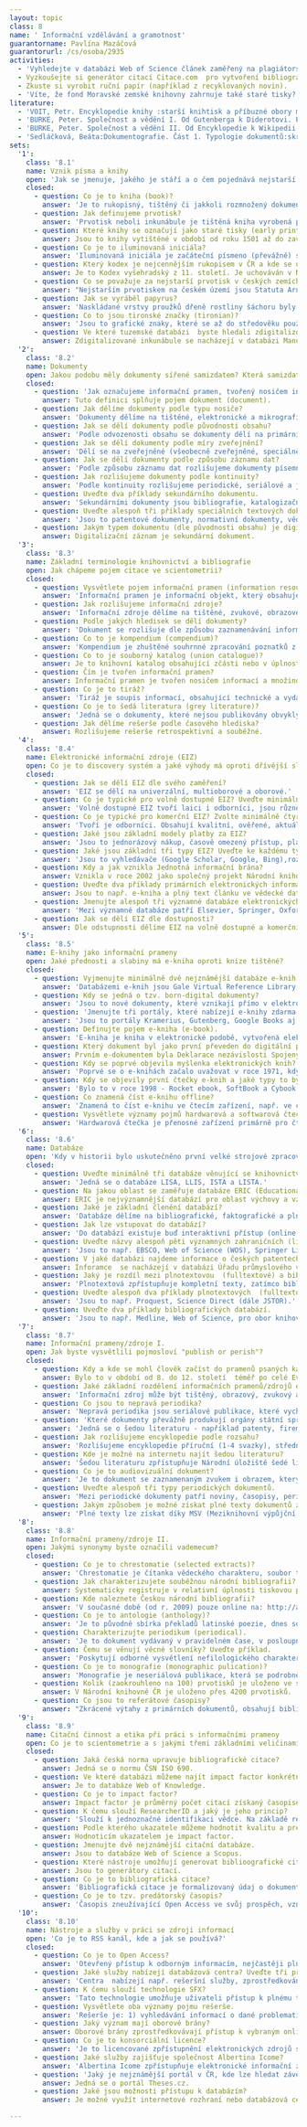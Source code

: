 ```yaml
---
layout: topic
class: 8
name: ' Informační vzdělávání a gramotnost'
guarantorname: Pavlína Mazáčová
guarantorurl: /cs/osoba/2935
activities:
  - 'Vyhledejte v databázi Web of Science článek zaměřený na plagiátorství, který vyšel v posledních třech letech.'
  - Vyzkoušejte si generátor citací Citace.com  pro vytvoření bibliografických záznamů různých elektronických dokumentů.
  - Zkuste si vyrobit ruční papír (například z recyklovaných novin).
  - 'Víte, že fond Moravské zemské knihovny zahrnuje také staré tisky? Kolik jich obsahuje? Využijte vhodné příležitosti a seznamte se s tímto fondem.'
literature:
  - 'VOIT, Petr. Encyklopedie knihy :starší knihtisk a příbuzné obory mezi polovinou 15. a počátkem 19. století : papír, písmo a písmolijectví, knihtisk a jiné grafické techniky, tiskaři, nakladatelé, knihkupci, ilustrátoři a kartografové, literární. 2. vyd. Praha: Libri, 2008. s. 656-135. ISBN 9788072773909'
  - 'BURKE, Peter. Společnost a vědění I. Od Gutenberga k Diderotovi. Praha: Karolinum, 2007. 306 s. ISBN 978-80-246-1319-2'
  - 'BURKE, Peter. Společnost a vědění II. Od Encyklopedie k Wikipedii. Praha: Karolinum, 2013. 306 s. ISBN 9788024620466'
  - 'Sedláčková, Beáta:Dokumentografie. Část 1. Typologie dokumentů:skriptum. Opava: Slezská univerzita, 1993. 83 s. ISBN 80-901581-2-9'
sets:
  '1':
    class: '8.1'
    name: Vznik písma a knihy
    open: 'Jak se jmenuje, jakého je stáří a o čem pojednává nejstarší tištěná kniha na světě?'
    closed:
      - question: Co je to kniha (book)?
        answer: 'Je to rukopisný, tištěný či jakkoli rozmnožený dokument, graficky a knihařsky zpracovaný do tvaru svazku, tvoří myšlenkový a výtvarný celek.'
      - question: Jak definujeme prvotisk?
        answer: 'Prvotisk neboli inkunábule je tištěná kniha vyrobená pomocí pohyblivých liter, a to do roku 1500 včetně.'
      - question: Které knihy se označují jako staré tisky (early printed book)?
        answer: Jsou to knihy vytištěné v období od roku 1501 až do zavedení strojového tisku v 19. století (v českém prostředí 1860).
      - question: Co je to iluminovaná iniciála?
        answer: 'Iluminovaná iniciála je začáteční písmeno (převážně) středověkého rukopisu, umělecky ozdobené (větší než ostatní písmena textu, barevné).'
      - question: Který kodex je nejcennějším rukopisem v ČR a kde se uchovává?
        answer: Je to Kodex vyšehradský z 11. století. Je uchováván v Národní knihovně ČR.
      - question: Co se považuje za nejstarší prvotisk v českých zemích?
        answer: "Nejstarším prvotiskem na českém území jsou Statuta Arnošta z\_Pardubic, vytištěná 26. dubna 1476."
      - question: Jak se vyráběl papyrus?
        answer: 'Naskládané vrstvy proužků dřeně rostliny šáchoru byly pokropeny škrobovým mazem, sklepány do roviny, slisovány a sušeny do podoby listů.'
      - question: Co to jsou tironské značky (tironian)?
        answer: 'Jsou to grafické znaky, které se až do středověku používaly pro zkracování celých slov. Jde o nejstarší formu těsnopisu.'
      - question: Ve které tuzemské databázi  byste hledali zdigitalizované inkunábule?
        answer: Zdigitalizované inkunábule se nacházejí v databázi Manuscriptorium.
  '2':
    class: '8.2'
    name: Dokumenty
    open: Jakou podobu měly dokumenty sířené samizdatem? Která samizdatová nakladatelství v kontextu české literatury znáte?
    closed:
      - question: 'Jak označujeme informační pramen, tvořený nosičem informací a množinou informací na něm fixovaných, určený k přenosu dat v čase a prostoru?'
        answer: Tuto definici splňuje pojem dokument (document).
      - question: Jak dělíme dokumenty podle typu nosiče?
        answer: 'Dokumenty dělíme na tištěné, elektronické a mikrografické (ty pro archivaci).'
      - question: Jak se dělí dokumenty podle původnosti obsahu?
        answer: 'Podle odvozenosti obsahu se dokumenty dělí na primární, sekundární a terciární.'
      - question: Jak se dělí dokumenty podle míry zveřejnění?
        answer: 'Dělí se na zveřejněné (všeobecně zveřejněné, speciálně zveřejněné, sekundárně zveřejněné) a nezveřejněné (tajné a interní) dokumenty.'
      - question: Jak se dělí dokumenty podle způsobu záznamu dat?
        answer: 'Podle způsobu záznamu dat rozlišujeme dokumenty písemné, obrazové, zvukové a audiovizuální.'
      - question: Jak rozlišujeme dokumenty podle kontinuity?
        answer: 'Podle kontinuity rozlišujeme periodické, seriálové a jednorázové dokumenty.'
      - question: Uveďte dva příklady sekundárního dokumentu.
        answer: 'Sekundárními dokumenty jsou bibliografie, katalogizační záznam nebo encyklopedie.'
      - question: Uveďte alespoň tři příklady speciálních textových dokumentů.
        answer: 'Jsou to patentové dokumenty, normativní dokumenty, vědecko-kvalifikační práce (dále např. firemní literatura).'
      - question: Jakým typem dokumentu (dle původnosti obsahu) je digitalizační záznam?
        answer: Digitalizační záznam je sekundární dokument.
  '3':
    class: '8.3'
    name: Základní terminologie knihovnictví a bibliografie
    open: Jak chápeme pojem citace ve scientometrii?
    closed:
      - question: Vysvětlete pojem informační pramen (information resource).
        answer: 'Informační pramen je informační objekt, který obsahuje informace uspokojující informační potřeby uživatele.'
      - question: Jak rozlišujeme informační zdroje?
        answer: 'Informační zdroje dělíme na tištěné, zvukové, obrazové a elektronické.'
      - question: Podle jakých hledisek se dělí dokumenty?
        answer: 'Dokument se rozlišuje dle způsobu zaznamenávání informací, nosiče dokumentu, původnosti obsahu, kontinuity a stupně zveřejnění.'
      - question: Co to je kompendium (compendium)?
        answer: 'Kompendium je zhuštěné souhrnné zpracování poznatků z určitého oboru, například ve formě příručky.'
      - question: Co to je souborný katalog (union catalogue)?
        answer: Je to knihovní katalog obsahující zčásti nebo v úplnosti záznamy (se siglami) dokumentů více než jedné knihovny nebo informační instituce.
      - question: Čím je tvořen informační pramen?
        answer: Informační pramen je tvořen nosičem informací a množinou na něm zaznamenaných dat/informací.
      - question: Co je to tiráž?
        answer: 'Tiráž je soupis informací, obsahující technické a vydavatelské informace o knize, umisťovaný na poslední stranu knihy.'
      - question: Co je to šedá literatura (grey literature)?
        answer: 'Jedná se o dokumenty, které nejsou publikovány obvyklým způsobem, proto nejsou dostupné běžnými distribučními kanály.'
      - question: Jak dělíme rešerše podle časového hlediska?
        answer: Rozlišujeme rešerše retrospektivní a souběžné.
  '4':
    class: '8.4'
    name: Elektronické informační zdroje (EIZ)
    open: Co je to discovery systém a jaké výhody má oproti dřívější službě Metalib?
    closed:
      - question: Jak se dělí EIZ dle svého zaměření?
        answer: 'EIZ se dělí na univerzální, multioborové a oborové.'
      - question: Co je typické pro volně dostupné EIZ? Uveďte minimálně čtyři znaky.
        answer: 'Volně dostupné EIZ tvoří laici i odborníci, jsou různé kvality, je nutno ověřovat je v dalších zdrojích, nemusí být aktuální, plné texty.'
      - question: Co je typické pro komerční EIZ? Zvolte minimálně čtyři znaky.
        answer: 'Tvoří je odborníci. Obsahují kvalitní, ověřené, aktuální, placené informace, plné texty, anotace či bibliografické údaje doplněné o anotaci.'
      - question: Jaké jsou základní modely platby za EIZ?
        answer: 'Jsou to jednorázový nákup, časově omezený přístup, platba za využití, nákup tištěné verze časopisu a k němu zdarma elektronická verze.'
      - question: Jaké jsou základní tři typy EIZ? Uveďte ke každému typu jeden příklad.
        answer: 'Jsou to vyhledávače (Google Scholar, Google, Bing),rozcestníky (Seznam. Centrum) a databáze (Anopress, Česká národní bibliografie).'
      - question: Kdy a jak vznikla Jednotná informační brána?
        answer: Vznikla v roce 2002 jako společný projekt Národní knihovny ČR a Univerzity Karlovy.
      - question: Uveďte dva příklady primárních elektronických informačních zdrojů.
        answer: Jsou to např. e-kniha a plný text článku ve vědecké databázi.
      - question: Jmenujte alespoň tři významné databáze elektronických časopisů?
        answer: 'Mezi významné databáze patří Elsevier, Springer, Oxford Journals (dále Cambridge Journals, Emerald aj.)'
      - question: Jak se dělí EIZ dle dostupnosti?
        answer: Dle odstupnosti dělíme EIZ na volně dostupné a komerční.
  '5':
    class: '8.5'
    name: E-knihy jako informační prameny
    open: Jaké přednosti a slabiny má e-kniha oproti knize tištěné?
    closed:
      - question: Vyjmenujte minimálně dvě nejznámější databáze e-knih.
        answer: 'Databázemi e-knih jsou Gale Virtual Reference Library, EBSCO e-books, ebrary, Safari a další.'
      - question: Kdy se jedná o tzv. born-digital dokumenty?
        answer: 'Jsou to nové dokumenty, které vznikají přímo v elektronické podobě.'
      - question: 'Jmenujte tři portály, které nabízejí e-knihy zdarma.'
        answer: 'Jsou to portály Kramerius, Gutenberg, Google Books aj.'
      - question: Definujte pojem e-kniha (e-book).
        answer: 'E-kniha je kniha v elektronické podobě, vytvořená elektronicky buď přímo (born digital), nebo vzniklá digitalizací tištěného dokumentu.'
      - question: Který dokument byl jako první převeden do digitální podoby?
        answer: Prvním e-dokumentem byla Deklarace nezávislosti Spojených států amerických.
      - question: Kdy se poprvé objevila myšlenka elektronických knih?
        answer: 'Poprvé se o e-knihách začalo uvažovat v roce 1971, kdy Michael S. Hart založil projekt Gutenberg.'
      - question: Kdy se objevily první čtečky e-knih a jaké typy to byly?
        answer: 'Bylo to v roce 1998 - Rocket ebook, SoftBook a Cybook.'
      - question: Co znamená číst e-knihu offline?
        answer: 'Znamená to číst e-knihu ve čtecím zařízení, např. ve čtečce elektronických knih, tabletu, mobilním telefonu.'
      - question: Vysvětlete významy pojmů hardwarová a softwarová čtečka elektronických knih.
        answer: 'Hardwarová čtečka je přenosné zařízení primárně pro čtení e-knih. Softwarová čtečka je program či aplikace na čtení e-knih v PC, tabletu.'
  '6':
    class: '8.6'
    name: Databáze
    open: 'Kdy v historii bylo uskutečněno první velké strojové zpracování dat, čeho se týkalo a jak probíhalo?'
    closed:
      - question: Uveďte minimálně tři databáze věnující se knihovnictví a informační vědě.
        answer: 'Jedná se o databáze LISA, LLIS, ISTA a LISTA.'
      - question: Na jakou oblast se zaměřuje databáze ERIC (Educational Resources Information Center)?
        answer: ERIC je nejvýznamnější databází pro oblast výchovy a vzdělávání.
      - question: Jaké je základní členění databází?
        answer: 'Databáze dělíme na bibliografické, faktografické a plnotextové.'
      - question: Jak lze vstupovat do databází?
        answer: 'Do databází existuje buď interaktivní přístup (online ), nebo neinteraktivní přístup (off line - např. na CD ROM).'
      - question: Uveďte názvy alespoň pěti významných zahraničních (licencovaných) databází.
        answer: 'Jsou to např. EBSCO, Web of Science (WOS), Springer Link, Journal Citation Reports, Elsevier.'
      - question: V jaké databázi najdeme informace o českých patentech?
        answer: Inforamce  se nacházejí v databázi Úřadu průmyslového vlastnictví.
      - question: Jaký je rozdíl mezi plnotextovou  (fulltextové) a bibliografickou databází?
        answer: 'Plnotextová zpřístupňuje kompletní texty, zatímco bibliografická pouze citace, odkazové informace o vydaných titulech (abstrakty).'
      - question: Uveďte alespoň dva příklady plnotextových  (fulltextové) databází.
        answer: 'Jsou to např. Proquest, Science Direct (dále JSTOR).'
      - question: Uveďte dva příklady bibliografických databází.
        answer: 'Jsou to např. Medline, Web of Science, pro obor knihovnictví LISA.'
  '7':
    class: '8.7'
    name: Informační prameny/zdroje I.
    open: Jak byste vysvětlili pojmosloví "publish or perish"?
    closed:
      - question: Kdy a kde se mohl člověk začíst do pramenů psaných karolinskou minuskulí?
        answer: Bylo to v období od 8. do 12. století  téměř po celé Evropě.
      - question: Jaké základní rozdělení informačních pramenů/zdrojů existuje?
        answer: 'Informační zdroj může být tištěný, obrazový, zvukový anebo elektronický.'
      - question: Co jsou to nepravá periodika?
        answer: 'Nepravá periodika jsou seriálové publikace, které vycházejí méně než 2x ročně.'
      - question: 'Které dokumenty převážně produkují orgány státní správy, obchodní společnosti, průmyslové podniky nebo vědecké instituce? Uveďte příklady.'
        answer: 'Jedná se o šedou literaturu - například patenty, firemní literaturu, kvalifikační práce, metodické pokyny.'
      - question: Jak rozlišujeme encyklopedie podle rozsahu?
        answer: 'Rozlišujeme encyklopedie příruční (1-4 svazky), střední (cca 10 svazků) a velké (desítky svazků).'
      - question: Kde je možné na internetu najít šedou literaturu?
        answer: 'Šedou literaturu zpřístupňuje Národní úložiště šedé literatury (NUŠL), Národní regstr VŠKP, úložiště Open Grey, Grey Net, CORDIS apod.'
      - question: Co je to audiovizuální dokument?
        answer: 'Je to dokument se zaznamenaným zvukem i obrazem, který předáváme na odpovídajícím technickém zařízení.'
      - question: Uveďte alespoň tři typy periodických dokumentů.
        answer: 'Mezi periodické dokumenty patří noviny, časopisy, periodické sborníky (nebo ročenky).'
      - question: Jakým způsobem je možné získat plné texty dokumentů z databází?
        answer: 'Plné texty lze získat díky MSV (Meziknihovní výpůjční služba), DDS (Document delivery system) a EDD (Electronic document delivery).'
  '8':
    class: '8.8'
    name: Informační prameny/zdroje II.
    open: Jakými synonymy byste označili vademecum?
    closed:
      - question: Co je to chrestomatie (selected extracts)?
        answer: 'Chrestomatie je čítanka vědeckého charakteru, soubor typických ukázek sledované oblasti v oboru, odborně uspořádaný a komentovaný.'
      - question: Jak charakterizujete souběžnou národní bibliografii? Uveďte příklad.
        answer: Systematicky registruje v relativní úplnosti tiskovou produkci vydávanou na území jednoho státu za dané období. Česká národní bibliografie.
      - question: Kde naleznete Českou národní bibliografii?
        answer: 'V současné době (od r. 2009) pouze online na: http://aleph.nkp.cz/.'
      - question: Co je to antologie (anthology)?
        answer: 'Je to původně sbírka překladů latinské poezie, dnes soubor děl nebo jejich částí jednoho či více autorů sestavený editorem.'
      - question: Charakterizujte periodikum (periodical).
        answer: 'Je to dokument vydávaný v pravidelném čase, v posloupných samostatných částech spojených jednotným názvem, úpravou a zaměřením obsahu.'
      - question: Čemu se věnují věcné slovníky? Uveďte příklad.
        answer: 'Poskytují odborné vysvětlení nefilologického charakteru o daných předmětech, jevech, osobách a místech - Slovník české hudební kultury.'
      - question: Co je to monografie (monographic pulication)?
        answer: 'Monografie je neseriálová publikace, která se podrobně věnuje jednomu, obvykle úzce zaměřenému tématu (např. Tablet ve školní praxi).'
      - question: Kolik (zaokrouhleno na 100) prvotisků je uloženo ve sbírkách Národní knihovny ČR?
        answer: V Národní knihovně ČR je uloženo přes 4200 prvotisků.
      - question: Co jsou to referátové časopisy?
        answer: "Zkrácené výtahy z primárních dokumentů, obsahují bibliografický záznam, jsou věnovány určitému vědnímu oboru."
  '9':
    class: '8.9'
    name: Citační činnost a etika při práci s informačními prameny
    open: Co je to scientometrie a s jakými třemi základními veličinami pracuje?
    closed:
      - question: Jaká česká norma upravuje bibliografické citace?
        answer: Jedná se o normu ČSN ISO 690.
      - question: Ve které databázi můžeme najít impact factor konkrétních časopisů?
        answer: Je to databáze Web of Knowledge.
      - question: Co je to impact factor?
        answer: Impact factor je průměrný počet citací získaný časopisem v běžném roce na články publikované v tomto časopise ve dvou předchozích letech.
      - question: K čemu slouží ResearcherID a jaký je jeho princip?
        answer: 'Slouží k jednoznačné identifikaci vědce. Na základě registrace je vědci přiřazen jedinečný alfanumerický znak.'
      - question: Podle kterého ukazatele můžeme hodnotit kvalitu a prestiž jednotlivých vědeckých časopisů?
        answer: Hodnoticím ukazatelem je impact factor.
      - question: Jmenujte dvě nejznámější citační databáze.
        answer: Jsou to databáze Web of Science a Scopus.
      - question: Které nástroje umožňují generovat biblioografické citace?
        answer: Jsou to generátory citací.
      - question: Co je to bibliografická citace?
        answer: 'Bibliografická citace je formalizovaný údaj o dokumentu, použitý autorem při přípravě odborného textu.'
      - question: Co je to tzv. predátorský časopis?
        answer: 'Časopis zneužívající Open Access ve svůj prospěch, vznikající primárně s cílem vybírat autorské publikační poplatky a generovat zisk.'
  '10':
    class: '8.10'
    name: Nástroje a služby v práci se zdroji informací
    open: 'Co je to RSS kanál, kde a jak se používá?'
    closed:
      - question: Co je to Open Access?
        answer: 'Otevřený přístup k odborným informacím, nejčastěji plným textům recenzovaných článků, preprintů, sborníků atd. pro podporu šíření poznání.'
      - question: Jaké služby nabízejí databázová centra? Uveďte tři příklady.
        answer: 'Centra  nabízejí např. rešeršní služby, zprostředkování dodeje plných textů dokumentů, stahování částí databází formou downloadingu.'
      - question: K čemu slouží technologie SFX?
        answer: 'Tato technologie umožňuje uživateli přístup k plnému textu v databázích, které předplácí instituce uživatele.'
      - question: Vysvětlete oba významy pojmu rešerše.
        answer: 'Rešerše je: 1) vyhledávání informací o dané problematice na základě konkrétního požadavku, 2) soupis vyhledaných informací jako výsledek.'
      - question: Jaký význam mají oborové brány?
        answer: Oborové brány zprostředkovávají přístup k vybraným online informačním zdrojům specifického oborového nebo tematického zaměření.
      - question: Co je to konsorciální licence?
        answer: 'Je to licencované zpřístupnění elektronických zdrojů současně několika institucím, které se za tímto účelem spojily.'
      - question: Jaké služby zajišťuje společnost Albertina Icome?
        answer: 'Albertina Icome zpřístupňuje elektronické informační zdroje v ČR, má výhradní zastoupení řady poducentů informací.'
      - question: 'Jaký je nejznámější portál v ČR, kde lze hledat závěrečné práce napříč univerzitami?'
        answer: Jedná se o portál Theses.cz.
      - question: Jaké jsou možnosti přístupu k databázím?
        answer: Je možné využít internetové rozhraní nebo databázová centra.

---
```

